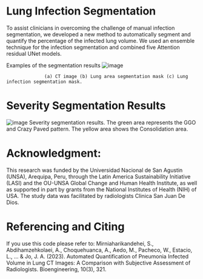 # Lung Infection Segmentation
To assist clinicians in overcoming the challenge of manual infection segmentation, we developed a new method to automatically segment and quantify the percentage of the infected lung volume.
We used an ensemble technique for the infection segmentation and combined five Attention residual UNet models.

Examples of the segmentation results
![image](https://github.com/nafiseh1425/Lung_infection_segmentation/assets/71519929/a9569e19-23ea-444f-b9bc-1a234d73391c)


                  (a) CT image (b) Lung area segmentation mask (c) Lung infection segmentation mask.


# Severity Segmentation Results

![image](https://github.com/nafiseh1425/Lung_infection_segmentation/assets/71519929/dccab714-4d1e-40c7-952d-70101e61ee0e)
Severity segmentation results. The green area represents the GGO and Crazy Paved pattern. The yellow area shows the Consolidation area.

# Acknowledgment:
This research was funded by the Universidad Nacional de San Agustin (UNSA), Arequipa, Peru, through the Latin America Sustainability Initiative (LASI) and the OU-UNSA Global Change and Human Health Institute, as well as supported in part by grants from the National Institutes of Health (NIH) of USA.  The study data was facilitated by radiologists Clinica San Juan De Dios.




# Referencing and Citing

If you use this code please refer to:
Mirniaharikandehei, S., Abdihamzehkolaei, A., Choquehuanca, A., Aedo, M., Pacheco, W., Estacio, L., ... & Jo, J. A. (2023). Automated Quantification of Pneumonia Infected Volume in Lung CT Images: A Comparison with Subjective Assessment of Radiologists. Bioengineering, 10(3), 321.
